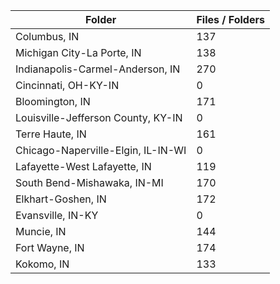 | Folder                             |   Files / Folders |
|------------------------------------|-------------------|
| Columbus, IN                       |               137 |
| Michigan City-La Porte, IN         |               138 |
| Indianapolis-Carmel-Anderson, IN   |               270 |
| Cincinnati, OH-KY-IN               |                 0 |
| Bloomington, IN                    |               171 |
| Louisville-Jefferson County, KY-IN |                 0 |
| Terre Haute, IN                    |               161 |
| Chicago-Naperville-Elgin, IL-IN-WI |                 0 |
| Lafayette-West Lafayette, IN       |               119 |
| South Bend-Mishawaka, IN-MI        |               170 |
| Elkhart-Goshen, IN                 |               172 |
| Evansville, IN-KY                  |                 0 |
| Muncie, IN                         |               144 |
| Fort Wayne, IN                     |               174 |
| Kokomo, IN                         |               133 |